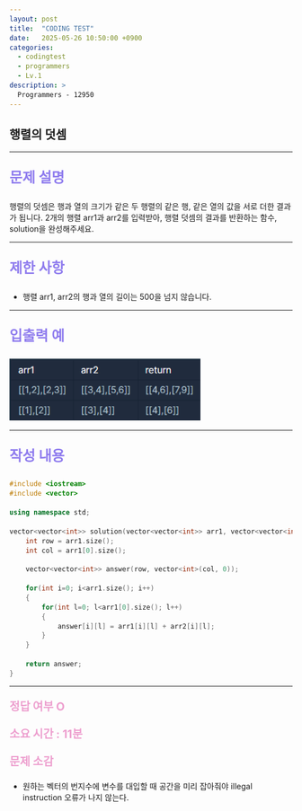 ```yaml
---
layout: post
title:  "CODING TEST"
date:   2025-05-26 10:50:00 +0900
categories:
  - codingtest
  - programmers
  - Lv.1
description: >
  Programmers - 12950
---
```

## 행렬의 덧셈

---

<p style = "color:#8f7cee; font-size:25px; font-weight:bold">
문제 설명
</p>

행렬의 덧셈은 행과 열의 크기가 같은 두 행렬의 같은 행, 같은 열의 값을 서로 더한 결과가 됩니다. 2개의 행렬 arr1과 arr2를 입력받아, 행렬 덧셈의 결과를 반환하는 함수, solution을 완성해주세요.

---

<p style = "color:#8f7cee; font-size:25px; font-weight:bold">
제한 사항
</p>

- 행렬 arr1, arr2의 행과 열의 길이는 500을 넘지 않습니다.

---

<p style = "color:#8f7cee; font-size:25px; font-weight:bold">
입출력 예
</p>

<img src = "/assets/img/codingtest/12950.png" width = "340" height = "110">

---

<p style = "color:#8f7cee; font-size:25px; font-weight:bold">
작성 내용
</p>

```cpp
#include <iostream>
#include <vector>

using namespace std;

vector<vector<int>> solution(vector<vector<int>> arr1, vector<vector<int>> arr2) {
    int row = arr1.size();
    int col = arr1[0].size();
    
    vector<vector<int>> answer(row, vector<int>(col, 0));
    
    for(int i=0; i<arr1.size(); i++)
    {
        for(int l=0; l<arr1[0].size(); l++)
        {
            answer[i][l] = arr1[i][l] + arr2[i][l];
        }
    }
    
    return answer;
}
```

---

<p style = "color:#ed9ece; font-size:20px; font-weight:bold">
정답 여부 O
</p>

<p style = "color:#ed9ece; font-size:20px; font-weight:bold">
소요 시간 : 11분
</p>

<p style = "color:#ed9ece; font-size:20px; font-weight:bold">
문제 소감
</p>

- 원하는 벡터의 번지수에 변수를 대입할 때 공간을 미리 잡아줘야 illegal instruction 오류가 나지 않는다.